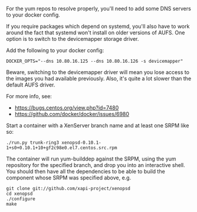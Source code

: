 For the yum repos to resolve properly, you'll need to add some DNS servers to
your docker config.

If you require packages which depend on systemd, you'll also have to work around
the fact that systemd won't install on older versions of AUFS. One option is to
switch to the devicemapper storage driver.

Add the following to your docker config:

```
DOCKER_OPTS="--dns 10.80.16.125 --dns 10.80.16.126 -s devicemapper"
```

Beware, switching to the devicemapper driver will mean you lose access to the
images you had available previously. Also, it's quite a lot slower than the
default AUFS driver.

For more info, see:

* https://bugs.centos.org/view.php?id=7480
* https://github.com/docker/docker/issues/6980

Start a container with a XenServer branch name and at least one SRPM like so:

```
./run.py trunk-ring3 xenopsd-0.10.1-1+s0+0.10.1+10+gf2c98e0.el7.centos.src.rpm
```

The container will run yum-builddep against the SRPM, using the yum repository
for the specified branch, and drop you into an interactive shell. You should
then have all the dependencies to be able to build the component whose SRPM was
specified above, e.g.

```
git clone git://github.com/xapi-project/xenopsd
cd xenopsd
./configure
make
```
